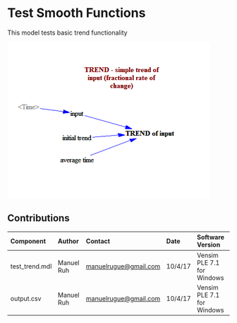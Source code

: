 Test Smooth Functions
===========

This model tests basic trend functionality

![Vensim screenshot](vensim_screenshot.png)

Contributions
-------------

| Component                         | Author          | Contact                    | Date    | Software Version            |
|:--------------------------------- |:--------------- |:-------------------------- |:------- |:--------------------------- |
| test_trend.mdl                    | Manuel Ruh      | manuelrugue@gmail.com      | 10/4/17 | Vensim PLE 7.1  for Windows |
| output.csv                        | Manuel Ruh      | manuelrugue@gmail.com      | 10/4/17 | Vensim PLE 7.1  for Windows |

